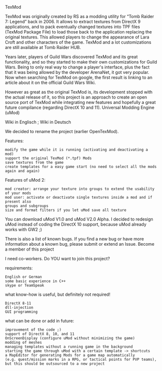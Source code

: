 TexMod

TexMod was originally created by RS as a modding utility for “Tomb Raider 7: Legend” 
back in 2006. It allows to extract textures from DirectX 9 applications, and 
to pack eventually changed textures into TPF files (TexMod Package File) to 
load those back to the application replacing the original textures. 
This allowed players to change the appearance of Lara Croft and other 
characters of the game. TexMod and a lot customizations are still available 
at Tomb Raider HUB.

Years later, players of Guild Wars discovered TexMod and its great functionality, 
and so they started to make their own customizations for Guild Wars. Being to only 
real way to change a player's interface, plus the fact that it was being allowed by 
the developer ArenaNet, it got very popular. Now when searching for TexMod on google, 
the first result is linking to an article about it on the official Guild Wars Wiki.

However as great as the original TexMod is, its development stopped with the actual 
release of it, so this project is an approach to create an open source port of TexMod 
while integrating new features and hopefully a great future compilance 
(regarding DirectX 10 and 11).
Universal Modding Engine (uMod)

Wiki in Englisch ; Wiki in Deutsch

We decided to rename the project (earlier OpenTexMod).

Features:

    modify the game while it is running (activating and deactivating a mod)
    support the original TexMod (*.tpf) Mods
    save textures from the game
    create templates for a easy game start (no need to select all the mods again and again) 

Features of uMod 2:

    mod creator: arrange your texture into groups to extend the usability of your mods
    mod user: activate or deactivate single textures inside a mod and if present also 
    groups and subgroups
    size and format filters if you let uMod save all texture 

You can download uMod V1.0 and uMod V2.0 Alpha. I decided to redesign uMod instead of 
coding the DirectX 10 support, because uMod already works with GW2 ;)

There is also a list of known bugs. If you find a new bug or have more information about
a known bug, please submit or extend an Issue.
Become a member of this project

I need co-workers. Do YOU want to join this project?

requirements:

    English or German
    some basic experience in C++
    skype or TeamSpeak 

what know-how is useful, but definitely not required!

    DirectX 8-11
    dll-injection
    GUI programming 

what can be done or add in future:

    improvement of the code ;)
    support of DirectX 8, 10, and 11
    OnScreenDisplay (configure uMod without minimizing the game)
    modding of meshes
    managing templates without a running game in the background
    starting the game through uMod with a certain template -> shortcuts
    a MapEditor for generating Mods for a game map automatically 
    (e.g. quest/mission marks in a RPG, or tactical points for PVP teams), 
    but this should be outsourced to a new project 
